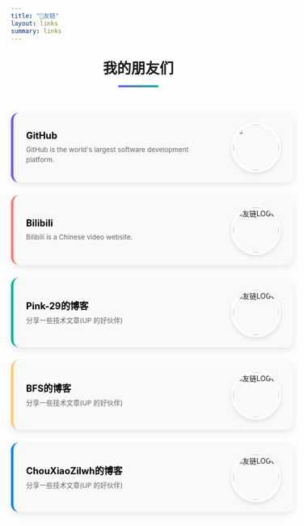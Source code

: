 ```yaml
---
title: "🤝友链"
layout: links
summary: links
---
```


<style>
    .friend-links {
        display: flex;
        flex-direction: column;
        gap: 25px; /* 增加间距 */
        padding: 20px 0;
    }

    .friend-link {
        display: flex;
        justify-content: space-between;
        align-items: center;
        text-decoration: none;
        color: var(--content);
        background-color: rgba(249, 249, 249, 0.8); /* 半透明背景 */
        box-shadow: 0 6px 12px rgba(0, 0, 0, 0.08); /* 更柔和的阴影 */
        transition: all 0.4s ease; /* 平滑过渡效果 */
        padding: 20px 25px;
        border-radius: 16px;
        width: 100%;
        border-left: 5px solid #6c5ce7; /* 左侧彩色边框 */
    }

    .friend-link:hover {
        transform: translateY(-8px); /* 鼠标悬停时上移 */
        box-shadow: 0 12px 24px rgba(0, 0, 0, 0.12); /* 鼠标悬停时阴影加深 */
        background-color: rgba(255, 255, 255, 0.95); /* 悬停时背景变亮 */
    }

    .friend-link .info {
        flex: 1;
        text-align: left;
        padding-right: 25px;
    }

    .friend-link .name {
        font-weight: bold;
        font-size: 1.3em;
        margin-bottom: 8px;
        color: rgb(0 0 0);
        transition: color 0.3s;
    }

    .friend-link:hover .name {
        color: #6c5ce7; /* 悬停时名称变色 */
    }

    .friend-link .description {
        color: #666;
        font-size: 0.95em;
        line-height: 1.5;
    }

    .friend-link img {
        width: 90px; /* 稍微增大图片 */
        height: 90px;
        border-radius: 50%;
        object-fit: cover;
        border: 4px solid #fff; /* 图片白色边框 */
        box-shadow: 0 4px 8px rgba(0, 0, 0, 0.1); /* 图片阴影 */
        transition: transform 0.4s;
    }
    
    .friend-link:hover img {
        transform: rotate(360deg); /* 图片旋转效果 */
    }
    
    /* 为不同的友链设置不同的边框颜色 */
    .friend-link:nth-child(1) {
        border-left-color: #6c5ce7;
    }
    
    .friend-link:nth-child(2) {
        border-left-color: #ff7675;
    }
    
    .friend-link:nth-child(3) {
        border-left-color: #00b894;
    }
    
    .friend-link:nth-child(4) {
        border-left-color: #fdcb6e;
    }

    .friend-link:nth-child(5) {
        border-left-color: #0984e3; 
    }
    
    /* 添加页面标题样式 */
    .links-title {
        text-align: center;
        margin: 30px 0;
        font-size: 2em;
        color: var(--content);  /* 使用主题变量 */
        position: relative;
    }
    
    .links-title:after {
        content: "";
        display: block;
        width: 80px;
        height: 4px;
        background: linear-gradient(to right, #6c5ce7, #00b894);
        margin: 15px auto;
        border-radius: 2px;
    }
</style>

<h2 class="links-title">我的朋友们</h2>

<div class="friend-links">
    <a class="friend-link" href="https://github.com/Ahaitang" target="_blank">
        <div class="info">
            <div class="name">GitHub</div>
            <div class="description">GitHub is the world&#39;s largest software development platform.</div>
        </div>
        <img src="https://github.githubassets.com/images/modules/logos_page/GitHub-Mark.png" loading="lazy">
    </a>
    <a class="friend-link" href="https://space.bilibili.com/437520071?spm_id_from=333.1007.0.0" target="_blank">
        <div class="info">
            <div class="name">Bilibili</div>
            <div class="description">Bilibili is a Chinese video website.</div>
        </div>
        <img src="https://www.bilibili.com/favicon.ico" alt="友链LOGO" loading="lazy">
    </a>
    <a class="friend-link" href="https://pink-29.github.io/" target="_blank">
        <div class="info">
            <div class="name">Pink-29的博客</div>
            <div class="description">分享一些技术文章(UP 的好伙伴)</div>
        </div>
        <img src="https://cdn.jsdelivr.net/gh/Pink-29/Pink-29.github.io/favicon.ico" alt="友链LOGO" loading="lazy">
    </a>
    <a class="friend-link" href="http://8.153.195.193/" target="_blank">
        <div class="info">
            <div class="name">BFS的博客</div>
            <div class="description">分享一些技术文章(UP 的好伙伴)</div>
        </div>
        <img src="http://8.153.195.193:9000/bfs/202504021704187.png" alt="友链LOGO" loading="lazy">
    </a>
    <a class="friend-link" href="https://chouxiaozilwh.github.io/" target="_blank">
        <div class="info">
            <div class="name">ChouXiaoZilwh的博客</div>
            <div class="description">分享一些技术文章(UP 的好伙伴)</div>
        </div>
        <img src="http://8.153.195.193:9000/bfs/202504021704187.png" alt="友链LOGO" loading="lazy">
    </a>
</div>
